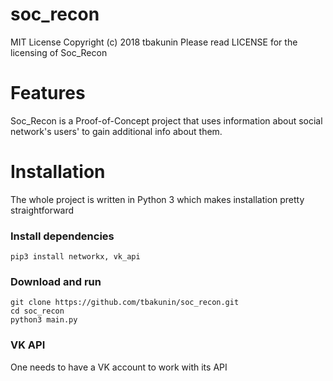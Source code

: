 # soc_recon
MIT License Copyright (c) 2018 tbakunin
Please read LICENSE for the licensing of Soc_Recon

# Features
Soc_Recon is a Proof-of-Concept project that uses information about social network's users' to gain additional info about them.

# Installation
The whole project is written in Python 3 which makes installation pretty straightforward
### Install dependencies
```pip3 install networkx, vk_api```
### Download and run
```
git clone https://github.com/tbakunin/soc_recon.git
cd soc_recon
python3 main.py
```
### VK API
One needs to have a VK account to work with its API
